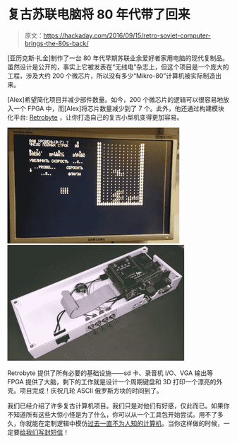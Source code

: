 # 复古苏联电脑将 80 年代带了回来

> 原文：<https://hackaday.com/2016/09/15/retro-soviet-computer-brings-the-80s-back/>

[亚历克斯·扎金]制作了一台 80 年代早期苏联业余爱好者家用电脑的现代复制品。虽然设计是公开的，事实上它被发表在“无线电”杂志上，但这个项目是一个庞大的工程，涉及大约 200 个微芯片，所以没有多少“Mikro-80”计算机被实际制造出来。

[Alex]希望简化项目并减少部件数量。如今，200 个微芯片的逻辑可以很容易地放入一个 FPGA 中，而[Alex]将芯片数量减少到了 7 个。此外，他还通过构建模块化平台: [Retrobyte](http://www.electronicsfun.net/archives/833) ，让你打造自己的复古小型机变得更加容易。

 [![m80_progs6](img/b9d88daf18da957e87ce1f8cf266d16f.png "m80_progs6")](https://hackaday.com/2016/09/15/retro-soviet-computer-brings-the-80s-back/m80_progs6/)  [![m80_5](img/fc6fdbf8276e87581bc176fabcb21e44.png "m80_5")](https://hackaday.com/2016/09/15/retro-soviet-computer-brings-the-80s-back/m80_5/) 

Retrobyte 提供了所有必要的基础设施——sd 卡、录音机 I/O、VGA 输出等 FPGA 提供了大脑，剩下的工作就是设计一个周期键盘和 3D 打印一个漂亮的外壳。项目完成！庆祝几轮 ASCII 俄罗斯方块的时间到了。

我们已经介绍了许多复古计算机项目。我们只是对他们有好感，仅此而已。如果你不知道所有这些大惊小怪是为了什么，你可以从一个工具包开始尝试。用不了多久，你就能在定制逻辑中模仿[过去一直不为人知的计算机](http://hackaday.com/2015/06/23/really-really-retro-computer-on-an-fpga/)。当你这样做的时候，一定要[给我们写封短信](http://hackaday.com/submit-a-tip/)！